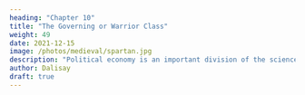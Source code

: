 ```yaml
---
heading: "Chapter 10"
title: "The Governing or Warrior Class"
weight: 49
date: 2021-12-15
image: /photos/medieval/spartan.jpg
description: "Political economy is an important division of the science of government. The object of government is the happiness of men, united in society"
author: Dalisay
draft: true
---
```


